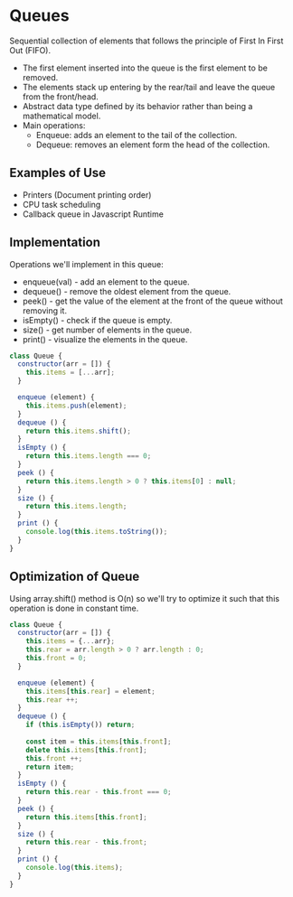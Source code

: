# Queues
Sequential collection of elements that follows the principle of First In First Out (FIFO).
- The first element inserted into the queue is the first element to be removed.
- The elements stack up entering by the rear/tail and leave the queue from the front/head.
- Abstract data type defined by its behavior rather than being a mathematical model.
- Main operations:
  - Enqueue: adds an element to the tail of the collection.
  - Dequeue: removes an element form the head of the collection.

## Examples of Use
- Printers (Document printing order)
- CPU task scheduling
- Callback queue in Javascript Runtime

## Implementation
Operations we'll implement in this queue:
- enqueue(val) - add an element to the queue.
- dequeue() - remove the oldest element from the queue.
- peek() - get the value of the element at the front of the queue without removing it.
- isEmpty() - check if the queue is empty.
- size() - get number of elements in the queue.
- print() - visualize the elements in the queue.

```js
class Queue {
  constructor(arr = []) {
    this.items = [...arr];
  }

  enqueue (element) {
    this.items.push(element);
  }
  dequeue () {
    return this.items.shift();
  }
  isEmpty () {
    return this.items.length === 0;
  }
  peek () {
    return this.items.length > 0 ? this.items[0] : null;
  }
  size () {
    return this.items.length;
  }
  print () {
    console.log(this.items.toString());
  }
}
```

## Optimization of Queue
Using array.shift() method is O(n) so we'll try to optimize it such that this operation is done in constant time.

```js
class Queue {
  constructor(arr = []) {
    this.items = {...arr};
    this.rear = arr.length > 0 ? arr.length : 0;
    this.front = 0;
  }

  enqueue (element) {
    this.items[this.rear] = element;
    this.rear ++;
  }
  dequeue () {
    if (this.isEmpty()) return;
    
    const item = this.items[this.front];
    delete this.items[this.front];
    this.front ++;
    return item;
  }
  isEmpty () {
    return this.rear - this.front === 0;
  }
  peek () {
    return this.items[this.front];
  }
  size () {
    return this.rear - this.front;
  }
  print () {
    console.log(this.items);
  }
}
```